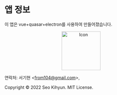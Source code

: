 # 앱 정보

이 앱은 vue+quasar+electron를 사용하여 만들어졌습니다.

  <p align="center">
    <img src="./icons/icon.png" align=center height="128" alt="Icon" title="Icon" />
  </p>

연락처: 서기현 &lt;from104@gmail.com&gt;,

Copyright © 2022 Seo Kihyun. MIT License.
